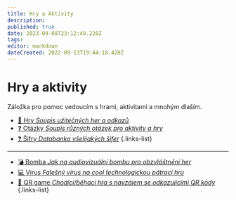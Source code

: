 ```yaml
---
title: Hry a Aktivity
description: 
published: true
date: 2023-09-08T23:12:49.220Z
tags: 
editor: markdown
dateCreated: 2022-09-13T19:44:18.420Z
---
```


# Hry a aktivity

Záložka pro pomoc vedoucím s hrami, aktivitami a mnohým dlaším.

- [:game_die: Hry *Soupis užitečných her a odkazů*](Hry)
- [:question: Otázky *Soupis různých otázek pro aktivity a hry*](otazky)
- [:question: Šifry *Databanka všelijakých šifer*](sifry)
{.links-list}
---
- [:bomb: Bomba *Jak na audiovizuální bombu pro obzvláštnění her*](bomba)
- [:computer: Virus *Falešný virus na cool technologickou pátrací hru*](homer-virus)
- [:mag_right: QR game *Chodící/běhací hra s navzájem se odkazujícími QR kódy*](qr-game)
{.links-list}

